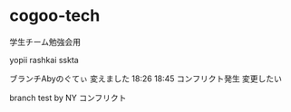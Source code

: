 # cogoo-tech
学生チーム勉強会用

yopii
rashkai
sskta

ブランチAbyのぐてぃ
変えました
18:26
18:45
コンフリクト発生
変更したい

branch test by NY
コンフリクト
